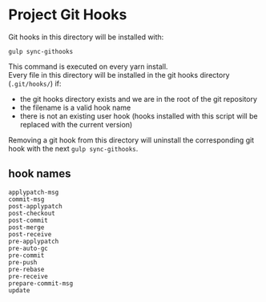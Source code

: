 # Project Git Hooks

Git hooks in this directory will be installed with:

    gulp sync-githooks

This command is executed on every yarn install.  
Every file in this directory will be installed in the git hooks directory (`.git/hooks/`) if:

* the git hooks directory exists and we are in the root of the git repository
* the filename is a valid hook name
* there is not an existing user hook (hooks installed with this script will be replaced with the current version)

Removing a git hook from this directory will uninstall the corresponding git hook with the next `gulp sync-githooks`.

## hook names

    applypatch-msg
    commit-msg
    post-applypatch
    post-checkout
    post-commit
    post-merge
    post-receive
    pre-applypatch
    pre-auto-gc
    pre-commit
    pre-push
    pre-rebase
    pre-receive
    prepare-commit-msg
    update
